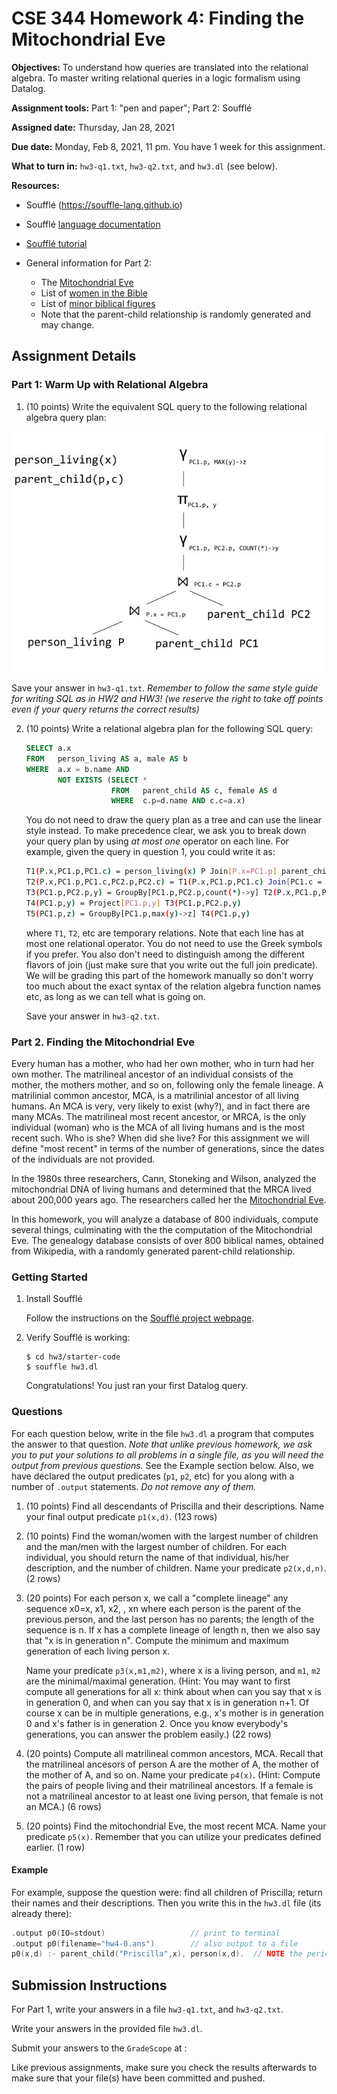# CSE 344 Homework 4: Finding the Mitochondrial Eve

**Objectives:**
To understand how queries are translated into the relational algebra. To master writing relational queries in a logic formalism using Datalog.

**Assignment tools:**
Part 1: "pen and paper"; Part 2: Soufflé

**Assigned date:** Thursday, Jan 28, 2021

**Due date:** Monday, Feb 8, 2021, 11 pm. You have 1 week for this assignment.

**What to turn in:** `hw3-q1.txt`, `hw3-q2.txt`, and `hw3.dl` (see below).

**Resources:** 

- Soufflé (https://souffle-lang.github.io)
    
- Soufflé [language documentation](https://souffle-lang.github.io/datalog)

- [Soufflé tutorial](https://souffle-lang.github.io/tutorial)

- General information for Part 2:    
    - The [Mitochondrial Eve](https://en.wikipedia.org/wiki/Mitochondrial_Eve)        
    - List of [women in the Bible](https://en.wikipedia.org/wiki/List_of_women_in_the_Bible)         
    - List of [minor biblical figures](https://en.wikipedia.org/wiki/List_of_minor_biblical_figures,_A%E2%80%93K)        
    - Note that the parent-child relationship is randomly generated and may change.


## Assignment Details

### Part 1: Warm Up with Relational Algebra

1. (10 points) Write the equivalent SQL query to the following relational algebra query plan:
 
 <img src="figs/ra.jpg" width="500"/>
 
 Save your answer in `hw3-q1.txt`. *Remember to follow the same style guide for writing SQL as in HW2 and HW3! (we reserve the right to take off points even if your query returns the correct results)*


2. (10 points) Write a relational algebra plan for the following SQL query:

    ```sql
    SELECT a.x
    FROM   person_living AS a, male AS b
    WHERE  a.x = b.name AND 
           NOT EXISTS (SELECT * 
                       FROM   parent_child AS c, female AS d 
                       WHERE  c.p=d.name AND c.c=a.x)
   ```

    You do not need to draw the query plan as a tree and can use the linear style instead. To make precedence clear, we ask you to break down your query plan by using *at most one* operator on each line.  For example, given the query in question 1, you could write it as:

    ```sh
    T1(P.x,PC1.p,PC1.c) = person_living(x) P Join[P.x=PC1.p] parent_child(p,c) PC1
    T2(P.x,PC1.p,PC1.c,PC2.p,PC2.c) = T1(P.x,PC1.p,PC1.c) Join[PC1.c = PC2.p] parent_child(p,c) PC2
    T3(PC1.p,PC2.p,y) = GroupBy[PC1.p,PC2.p,count(*)->y] T2(P.x,PC1.p,PC1.c,PC2.p,PC2.c)
    T4(PC1.p,y) = Project[PC1.p,y] T3(PC1.p,PC2.p,y)
    T5(PC1.p,z) = GroupBy[PC1.p,max(y)->z] T4(PC1.p,y)
    ```

    where `T1`, `T2`, etc are temporary relations. Note that each line has at most one relational operator. You do not need to use the Greek symbols if you prefer. You also don't need to distinguish among the different flavors of join (just make sure that you write out the full join predicate).  We will be grading this part of the homework manually so don't worry too much about the exact syntax of the relation algebra function names etc, as long as we can tell what is going on.

    Save your answer in `hw3-q2.txt`. 


### Part 2. Finding the Mitochondrial Eve

Every human has a mother, who had her own mother, who in turn had her own mother.  The matrilineal ancestor of an individual consists of the mother, the mothers mother, and so on, following only the female lineage.  A matrilinial common ancestor, MCA, is a matrilinial ancestor of all living humans.  An MCA is very, very likely to exist (why?), and in fact there are many MCAs.  The matrilineal most recent ancestor, or MRCA, is the only individual (woman) who is the MCA of all living humans and is the most recent such.  Who is she?  When did she live? For this assignment we will define "most recent" in terms of the number of generations, since the dates of the individuals are not provided.  

In the 1980s three researchers, Cann, Stoneking and Wilson, analyzed the mitochondrial DNA of living humans and determined that the MRCA lived about 200,000 years ago.  The researchers called her the [Mitochondrial Eve](https://en.wikipedia.org/wiki/Mitochondrial_Eve).

In this homework, you will analyze a database of 800 individuals, compute several things, culminating with the the computation of the Mitochondrial Eve.  The genealogy database consists of over 800 biblical names, obtained from Wikipedia, with a randomly generated parent-child relationship.

### Getting Started

1. Install Soufflé

    Follow the instructions on the [Soufflé project webpage](https://souffle-lang.github.io/install).

2. Verify Soufflé is working:
    ```
    $ cd hw3/starter-code
    $ souffle hw3.dl
    ```
  
    Congratulations! You just ran your first Datalog query.
    

### Questions
For each question below, write in the file `hw3.dl` a program that computes the answer to that question. *Note that unlike previous homework, we ask you to put your solutions to all problems in a single file, as you will need the output from previous questions.* See the Example section below. Also, we have declared the output predicates (`p1`, `p2`, etc) for you along with a number of `.output` statements. *Do not remove any of them.* 

1. (10 points) Find all descendants of Priscilla and their descriptions.  Name your final output predicate `p1(x,d)`. (123 rows)


2. (10 points) Find the woman/women with the largest number of children and the man/men with the largest number of children. For each individual, you should return the name of that individual, his/her description, and the number of children. Name your predicate `p2(x,d,n)`. (2 rows)


3. (20 points) For each person x, we call a "complete lineage" any sequence x0=x, x1, x2,  , xn where each person is the parent of the previous person, and the last person has no parents; the length of the sequence is n.  If x has a complete lineage of length n, then we also say that "x is in generation n".  Compute the minimum and maximum generation of each living person x. 

    Name your predicate `p3(x,m1,m2)`, where x is a living person, and `m1`, `m2` are the minimal/maximal generation. (Hint: You may want to first compute all generations for all x: think about when can you say that x is in generation 0, and when can you say that x is in generation n+1.  Of course x can be in multiple generations, e.g., x's mother is in generation 0 and x's father is in generation 2.   Once you know everybody's generations, you can answer the problem easily.) (22 rows)

4. (20 points) Compute all matrilineal common ancestors, MCA. Recall that the matrilineal ancesors of 
   person A are the mother of A, the mother of the mother of A, and so on. Name your predicate `p4(x)`.
   (Hint: Compute the pairs of people living and their matrilineal ancestors. If a female is not a 
   matrilineal ancestor to at least one living person, that female is not an MCA.) (6 rows)

5. (20 points) Find the mitochondrial Eve, the most recent MCA. Name your predicate `p5(x)`. 
   Remember that you can utilize your predicates defined earlier. (1 row)


#### Example

For example, suppose the question were: find all children of Priscilla; return their names and their descriptions. Then you write this in the `hw3.dl` file (its already there):

```c
.output p0(IO=stdout)                   // print to terminal
.output p0(filename="hw4-0.ans")        // also output to a file
p0(x,d) :- parent_child("Priscilla",x), person(x,d).  // NOTE the period at the end 
```

  
## Submission Instructions

For Part 1, write your answers in a file `hw3-q1.txt`, and `hw3-q2.txt`.

Write your answers in the provided file `hw3.dl`.

Submit your answers to the `GradeScope` at : 


Like previous assignments, make sure you check the results afterwards to make sure that your file(s)
have been committed and pushed.

